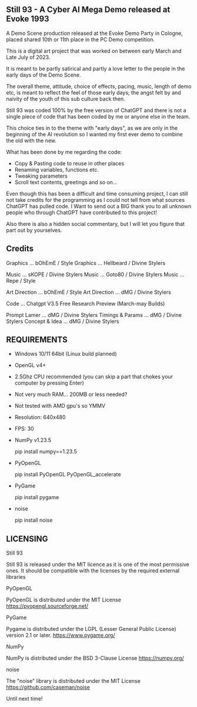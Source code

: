 Still 93 - A Cyber AI Mega Demo released at Evoke 1993
------------------------------------------------------

A Demo Scene production released at the Evoke Demo Party in Cologne,
placed shared 10th or 11th place in the PC Demo competition.

This is a digital art project that was worked on between early March and Late July of 2023.

It is meant to be partly satirical and partly a love letter to the people in the early days
of the Demo Scene.

The overall theme, attitude, choice of effects, pacing, music, length of demo etc, is meant
to reflect the feel of those early days; the angst felt by and naivity of the youth of this
sub culture back then.

Still 93 was coded 100% by the free version of ChatGPT and there is not a single piece of code
that has been coded by me or anyone else in the team.

This choice ties in to the theme with "early days", as we are only in the beginning of the
AI revolution so I wanted my first ever demo to combine the old with the new.

What has been done by me regarding the code:

- Copy & Pasting code to reuse in other places
- Renaming variables, functions etc.
- Tweaking parameters
- Scroll text contents, greetings and so on... 

Even though this has been a difficult and time consuming project, I can still not take
credits for the programming as I could not tell from what sources ChatGPT has pulled code.
I Want to send out a BIG thank you to all unknown people who through ChatGPT have contributed
to this project!

Also there is also a hidden social commentary, but I will let you figure that part out by
yourselves. 



Credits
-------

Graphics ... bOhEmE / Style
Graphics ... Hellbeard / Divine Stylers

Music ... sKOPE / Divine Stylers
Music ... Goto80 / Divine Stylers
Music ... Repe / Style

Art Direction ... bOhEmE / Style
Art Direction ... dMG / Divine Stylers

Code ... Chatgpt V3.5 Free Research Preview (March-may Builds)

Prompt Lamer ... dMG / Divine Stylers
Timings & Params ... dMG / Divine Stylers
Concept & Idea ... dMG / Divine Stylers



REQUIREMENTS
------------


- Windows 10/11 64bit (Linux build planned)
- OpenGL v4+
- 2.5Ghz CPU recommended (you can skip a part that chokes your computer by pressing Enter)
- Not very much RAM... 200MB or less needed?
- Not tested with AMD gpu's so YMMV
- Resolution: 640x480
- FPS: 30

- NumPy v1.23.5

  pip install numpy==1.23.5

- PyOpenGL

  pip install PyOpenGL PyOpenGL_accelerate

- PyGame

  pip install pygame

- noise

  pip install noise



LICENSING
---------

Still 93

Still 93 is released under the MIT licence as it is one of the most permissive ones.
It should be compatible with the licenses by the required external libraries


PyOpenGL

PyOpenGL is distributed under the MIT License
https://pyopengl.sourceforge.net/


PyGame

Pygame is distributed under the LGPL (Lesser General Public License) version 2.1 or later.
https://www.pygame.org/


NumPy

NumPy is distributed under the BSD 3-Clause License
https://numpy.org/


noise

The "noise" library is distributed under the MIT License
https://github.com/caseman/noise


Until next time!

